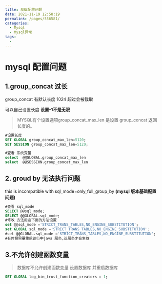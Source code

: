 ```yaml
---
title: 基础配置问题
date: 2021-11-19 12:58:19
permalink: /pages/556581/
categories:
  - Mysql
  - Mysql异常
tags:
  - 
---
```


# mysql 配置问题



## 1.group_concat  过长
 group_concat 有默认长度 1024 超过会被截取 

 可以自己设置长度  **设置-1不是无限**

> MYSQL有个设置选项group_concat_max_len 是设置 group_concat 返回长度的。

```sql
#设置长度
SET GLOBAL group_concat_max_len=5120;
SET SESSION group_concat_max_len=5120;

#查看 系统变量
select  @@GLOBAL.group_concat_max_len
select  @@SESSION.group_concat_max_len
```

## 2. groud by 无法执行问题

 this is incompatible with sql_mode=only_full_group_by **(mysql 版本基础配置问题)**

```sql
#查看 sql_mode
SELECT @@sql_mode;
SELECT @@GLOBAL.sql_mode;
#修改 方法用这下面的方法设置
set @@sql_mode ='STRICT_TRANS_TABLES,NO_ENGINE_SUBSTITUTION';
set GLOBAL sql_mode ='STRICT_TRANS_TABLES,NO_ENGINE_SUBSTITUTION';
#set @@GLOBAL.sql_mode ='STRICT_TRANS_TABLES,NO_ENGINE_SUBSTITUTION';
#有时候需要重启运行中java 服务,该服务才会生效
```

## 3.不允许创建函数变量

>数据库不允许创建函数变量 设置数据库 并重启数据库

```sql
SET GLOBAL log_bin_trust_function_creators = 1;
```



